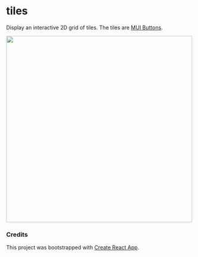# tiles

Display an interactive 2D grid of tiles. The tiles are [MUI Buttons](https://mui.com/components/buttons/). 

<img width="500px" src="https://user-images.githubusercontent.com/911162/141701056-15590d30-c11c-4b86-bb3b-a6b9f8f636a7.png">

### Credits

This project was bootstrapped with [Create React App](https://github.com/facebook/create-react-app).
